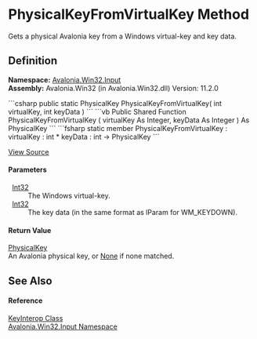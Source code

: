 # PhysicalKeyFromVirtualKey Method


Gets a physical Avalonia key from a Windows virtual-key and key data.



## Definition
**Namespace:** <a href="N_Avalonia_Win32_Input">Avalonia.Win32.Input</a>  
**Assembly:** Avalonia.Win32 (in Avalonia.Win32.dll) Version: 11.2.0

<Tabs groupId="api-code-preview">
<TabItem value="csharp" label="C#">
```csharp
public static PhysicalKey PhysicalKeyFromVirtualKey(
	int virtualKey,
	int keyData
)
```
</TabItem>
<TabItem value="vb" label="VB">
```vb
Public Shared Function PhysicalKeyFromVirtualKey ( 
	virtualKey As Integer,
	keyData As Integer
) As PhysicalKey
```
</TabItem>
<TabItem value="fsharp" label="F#">
```fsharp
static member PhysicalKeyFromVirtualKey : 
        virtualKey : int * 
        keyData : int -> PhysicalKey 
```
</TabItem>
</Tabs>



<a href="https://github.com/AvaloniaUI/Avalonia/tree/master/src/Windows/Avalonia.Win32/Input/KeyInterop.cs#L476" title="View the source code">View Source</a>



#### Parameters
<dl><dt>  <a href="https://learn.microsoft.com/dotnet/api/system.int32" target="_blank" rel="noopener noreferrer">Int32</a></dt><dd>The Windows virtual-key.</dd><dt>  <a href="https://learn.microsoft.com/dotnet/api/system.int32" target="_blank" rel="noopener noreferrer">Int32</a></dt><dd>The key data (in the same format as lParam for WM_KEYDOWN).</dd></dl>

#### Return Value
<a href="T_Avalonia_Input_PhysicalKey">PhysicalKey</a>  
An Avalonia physical key, or <a href="T_Avalonia_Input_PhysicalKey">None</a> if none matched.

## See Also


#### Reference
<a href="T_Avalonia_Win32_Input_KeyInterop">KeyInterop Class</a>  
<a href="N_Avalonia_Win32_Input">Avalonia.Win32.Input Namespace</a>  
